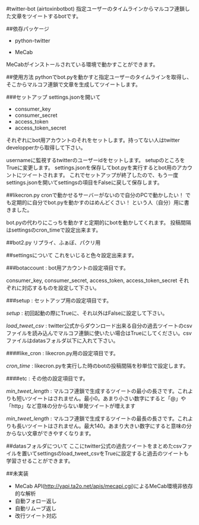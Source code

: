 #twitter-bot (airtoxinbotbot)
指定ユーザーのタイムラインからマルコフ連鎖した文章をツイートするbotです。

##依存パッケージ
+ python-twitter

+ MeCab

MeCabがインストールされている環境で動かすことができます。

##使用方法
pythonでbot.pyを動かすと指定ユーザーのタイムラインを取得し、そこからマルコフ連鎖で文章を生成してツイートします。

###セットアップ
settings.jsonを開いて

+ consumer_key
+ consumer_secret
+ access_token
+ access_token_secret

それぞれにbot用アカウントのそれをセットします。持ってない人はtwitter developperから取得して下さい。

usernameに監視するtwitterのユーザーidをセットします。
setupのところをTrueに変更します。
settings.jsonを保存してbot.pyを実行するとbot用のアカウントにツイートされます。
これでセットアップが終了したので、もう一度settings.jsonを開いてsettingsの項目をFalseに戻して保存します。

##likecron.py
cronで動かせるサーバーがないので自分のPCで動かしたい！
でも定期的に自分でbot.pyを動かすのはめんどくさい！
という人（自分）用に書きました。

bot.pyの代わりにこっちを動かすと定期的にbotを動かしてくれます。
投稿間隔はsettingsのcron_timeで設定出来ます。

##bot2.py
リプライ、ふぁぼ、パクリ用

##settingsについて
これをいじると色々設定出来ます。

###botaccount : bot用アカウントの設定項目です。

consumer_key, consumer_secret, access_token, access_token_secret
それぞれに対応するものを設定して下さい。

###setup : セットアップ用の設定項目です。

_setup_ : 初回起動の際にTrueに、それ以外はFalseに設定して下さい。

_load_tweet_csv_ : twitter公式からダウンロード出来る自分の過去ツイートのcsvファイルを読み込んでマルコフ連鎖に使いたい場合はTrueにしてください。csvファイルはdatasフォルダ以下に入れて下さい。

####like_cron : likecron.py用の設定項目です。

_cron_time_ : likecron.pyを実行した時のbotの投稿間隔を秒単位で設定します。

####etc : その他の設定項目です。

_min_tweet_length_ : マルコフ連鎖で生成するツイートの最小の長さです。これよりも短いツイートはされません。最小0。あまり小さい数字にすると「@」や「http」など意味の分からない単発ツイートが増えます

_min_tweet_length_ : マルコフ連鎖で生成するツイートの最長の長さです。これよりも長いツイートはされません。最大140。あまり大きい数字にすると意味の分からない文章ができやすくなります。

##datasフォルダについて
ここにtwitter公式の過去ツイートをまとめたcsvファイルを置いてsettingsのload_tweet_csvをTrueに設定すると過去のツイートも学習させることができます。

##未実装
+ MeCab API(http://yapi.ta2o.net/apis/mecapi.cgi)によるMeCab環境非依存的な解析
+ 自動フォロー返し
+ 自動リムーブ返し
+ 改行ツイート対応